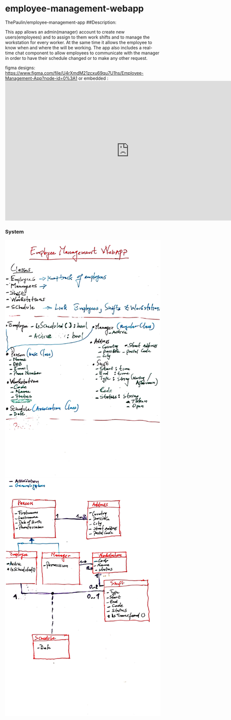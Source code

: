 # employee-management-webapp
ThePaulin/employee-management-app
##Description:

This app allows an admin(manager) account to create new users(employees) and to assign
 to them work shifts and to manage the workstation for every worker. At the same time 
it allows the employee to know when and where the will be working. The app also includes 
a real-time chat component to allow employees to communicate with the manager in order 
to have their schedule changed or to make any other request.

figma designs: https://www.figma.com/file/U4rXmdM21zcxu69qu7U1hs/Employee-Management-App?node-id=0%3A1
or embedded : <iframe style="border: 1px solid rgba(0, 0, 0, 0.1);" width="800" height="450" src="https://www.figma.com/embed?embed_host=share&url=https%3A%2F%2Fwww.figma.com%2Ffile%2FU4rXmdM21zcxu69qu7U1hs%2FEmployee-Management-App%3Fnode-id%3D0%253A1" allowfullscreen></iframe>

### System
![alt text](https://github.com/ThePaulin/employee-management-webapp/blob/main/45477.jpg?raw=true)
![alt text](https://github.com/ThePaulin/employee-management-webapp/blob/main/31676.jpg?raw=true)
